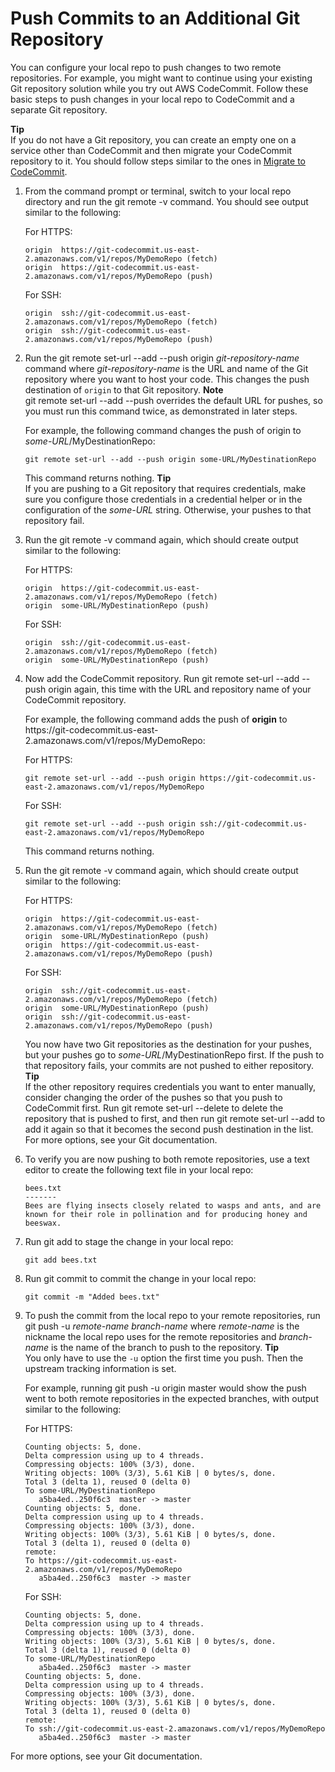 # Push Commits to an Additional Git Repository<a name="how-to-mirror-repo-pushes"></a>

You can configure your local repo to push changes to two remote repositories\. For example, you might want to continue using your existing Git repository solution while you try out AWS CodeCommit\. Follow these basic steps to push changes in your local repo to CodeCommit and a separate Git repository\.

**Tip**  
If you do not have a Git repository, you can create an empty one on a service other than CodeCommit and then migrate your CodeCommit repository to it\. You should follow steps similar to the ones in [Migrate to CodeCommit](how-to-migrate-repository.md)\.

1. From the command prompt or terminal, switch to your local repo directory and run the git remote \-v command\. You should see output similar to the following:

   For HTTPS:

   ```
   origin  https://git-codecommit.us-east-2.amazonaws.com/v1/repos/MyDemoRepo (fetch)
   origin  https://git-codecommit.us-east-2.amazonaws.com/v1/repos/MyDemoRepo (push)
   ```

   For SSH:

   ```
   origin  ssh://git-codecommit.us-east-2.amazonaws.com/v1/repos/MyDemoRepo (fetch)
   origin  ssh://git-codecommit.us-east-2.amazonaws.com/v1/repos/MyDemoRepo (push)
   ```

1. Run the git remote set\-url \-\-add \-\-push origin *git\-repository\-name* command where *git\-repository\-name* is the URL and name of the Git repository where you want to host your code\. This changes the push destination of `origin` to that Git repository\.
**Note**  
git remote set\-url \-\-add \-\-push overrides the default URL for pushes, so you must run this command twice, as demonstrated in later steps\.

   For example, the following command changes the push of origin to *some\-URL*/MyDestinationRepo:

   ```
   git remote set-url --add --push origin some-URL/MyDestinationRepo
   ```

   This command returns nothing\.
**Tip**  
If you are pushing to a Git repository that requires credentials, make sure you configure those credentials in a credential helper or in the configuration of the *some\-URL* string\. Otherwise, your pushes to that repository fail\.

1. Run the git remote \-v command again, which should create output similar to the following:

   For HTTPS:

   ```
   origin  https://git-codecommit.us-east-2.amazonaws.com/v1/repos/MyDemoRepo (fetch)
   origin  some-URL/MyDestinationRepo (push)
   ```

   For SSH:

   ```
   origin  ssh://git-codecommit.us-east-2.amazonaws.com/v1/repos/MyDemoRepo (fetch)
   origin  some-URL/MyDestinationRepo (push)
   ```

1. Now add the CodeCommit repository\. Run git remote set\-url \-\-add \-\-push origin again, this time with the URL and repository name of your CodeCommit repository\.

   For example, the following command adds the push of **origin** to https://git\-codecommit\.us\-east\-2\.amazonaws\.com/v1/repos/MyDemoRepo:

   For HTTPS:

   ```
   git remote set-url --add --push origin https://git-codecommit.us-east-2.amazonaws.com/v1/repos/MyDemoRepo
   ```

   For SSH:

   ```
   git remote set-url --add --push origin ssh://git-codecommit.us-east-2.amazonaws.com/v1/repos/MyDemoRepo
   ```

   This command returns nothing\.

1. Run the git remote \-v command again, which should create output similar to the following:

   For HTTPS:

   ```
   origin  https://git-codecommit.us-east-2.amazonaws.com/v1/repos/MyDemoRepo (fetch)
   origin  some-URL/MyDestinationRepo (push)        
   origin  https://git-codecommit.us-east-2.amazonaws.com/v1/repos/MyDemoRepo (push)
   ```

   For SSH:

   ```
   origin  ssh://git-codecommit.us-east-2.amazonaws.com/v1/repos/MyDemoRepo (fetch)
   origin  some-URL/MyDestinationRepo (push)        
   origin  ssh://git-codecommit.us-east-2.amazonaws.com/v1/repos/MyDemoRepo (push)
   ```

   You now have two Git repositories as the destination for your pushes, but your pushes go to *some\-URL*/MyDestinationRepo first\. If the push to that repository fails, your commits are not pushed to either repository\.
**Tip**  
If the other repository requires credentials you want to enter manually, consider changing the order of the pushes so that you push to CodeCommit first\. Run git remote set\-url \-\-delete to delete the repository that is pushed to first, and then run git remote set\-url \-\-add to add it again so that it becomes the second push destination in the list\.   
For more options, see your Git documentation\.

1. To verify you are now pushing to both remote repositories, use a text editor to create the following text file in your local repo:

   ```
   bees.txt
   -------
   Bees are flying insects closely related to wasps and ants, and are known for their role in pollination and for producing honey and beeswax.
   ```

1. Run git add to stage the change in your local repo:

   ```
   git add bees.txt
   ```

1. Run git commit to commit the change in your local repo:

   ```
   git commit -m "Added bees.txt"
   ```

1. To push the commit from the local repo to your remote repositories, run git push \-u *remote\-name* *branch\-name* where *remote\-name* is the nickname the local repo uses for the remote repositories and *branch\-name* is the name of the branch to push to the repository\.
**Tip**  
You only have to use the `-u` option the first time you push\. Then the upstream tracking information is set\.

   For example, running git push \-u origin master would show the push went to both remote repositories in the expected branches, with output similar to the following:

   For HTTPS:

   ```
   Counting objects: 5, done.
   Delta compression using up to 4 threads.
   Compressing objects: 100% (3/3), done.
   Writing objects: 100% (3/3), 5.61 KiB | 0 bytes/s, done.
   Total 3 (delta 1), reused 0 (delta 0)
   To some-URL/MyDestinationRepo
      a5ba4ed..250f6c3  master -> master
   Counting objects: 5, done.
   Delta compression using up to 4 threads.
   Compressing objects: 100% (3/3), done.
   Writing objects: 100% (3/3), 5.61 KiB | 0 bytes/s, done.
   Total 3 (delta 1), reused 0 (delta 0)
   remote:
   To https://git-codecommit.us-east-2.amazonaws.com/v1/repos/MyDemoRepo
      a5ba4ed..250f6c3  master -> master
   ```

   For SSH:

   ```
   Counting objects: 5, done.
   Delta compression using up to 4 threads.
   Compressing objects: 100% (3/3), done.
   Writing objects: 100% (3/3), 5.61 KiB | 0 bytes/s, done.
   Total 3 (delta 1), reused 0 (delta 0)
   To some-URL/MyDestinationRepo
      a5ba4ed..250f6c3  master -> master
   Counting objects: 5, done.
   Delta compression using up to 4 threads.
   Compressing objects: 100% (3/3), done.
   Writing objects: 100% (3/3), 5.61 KiB | 0 bytes/s, done.
   Total 3 (delta 1), reused 0 (delta 0)
   remote:
   To ssh://git-codecommit.us-east-2.amazonaws.com/v1/repos/MyDemoRepo
      a5ba4ed..250f6c3  master -> master
   ```

For more options, see your Git documentation\.